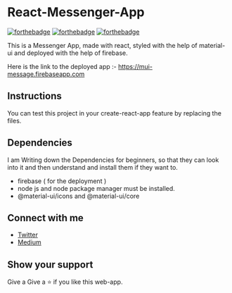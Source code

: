 # React-Messenger-App
[![forthebadge](https://forthebadge.com/images/badges/built-with-love.svg)](https://forthebadge.com)    [![forthebadge](https://forthebadge.com/images/badges/made-with-crayons.svg)](https://forthebadge.com)    [![forthebadge](https://forthebadge.com/images/badges/made-with-javascript.svg)](https://forthebadge.com)

This is a Messenger App, made with react, styled with the help of material-ui and deployed with the help of firebase.

Here is the link to the deployed app :- https://mui-message.firebaseapp.com

## Instructions

You can test this project in your create-react-app feature by replacing the files.

## Dependencies

I am Writing down the Dependencies for beginners, so that they can look into it and then understand and install them if they want to.

* firebase ( for the deployment  )
* node js and node package manager must be installed.
* @material-ui/icons and @material-ui/core

## Connect with me

* [Twitter](https://twitter.com/bahldhairya)
* [Medium](https://medium.com/@dhairyabahl5)

## Show your support

Give a Give a ⭐ if you like this web-app.
